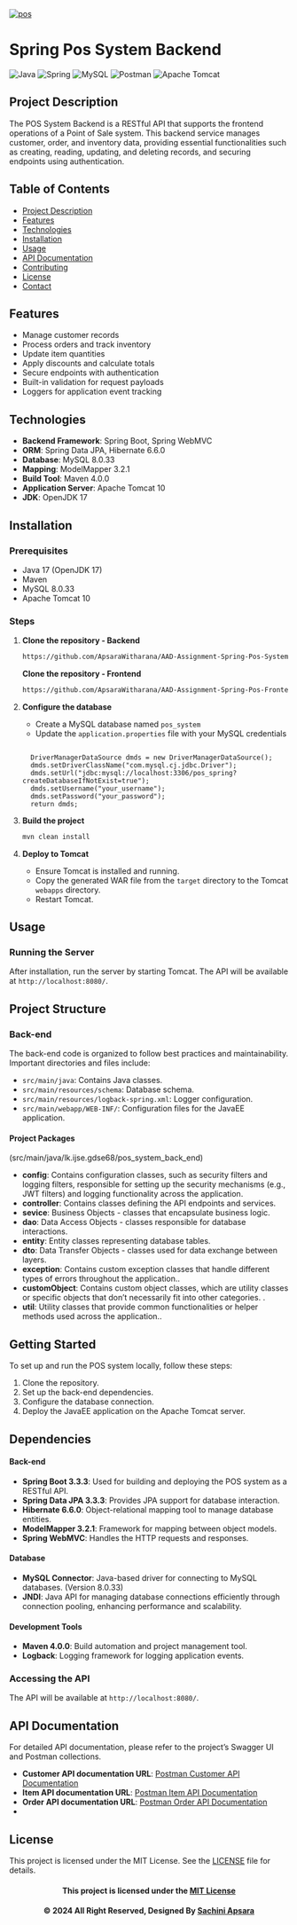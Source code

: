 <a href="https://git.io/typing-svg">
  <img src="https://readme-typing-svg.herokuapp.com?font=Fira+Code&weight=600&size=50&pause=1000&center=true&vCenter=true&color=FFFF00&width=835&height=70&lines=POS+SYSTEM+BACKEND" alt="pos" />
</a>

# Spring Pos System Backend
![Java](https://img.shields.io/badge/Java-ED8B00?style=for-the-badge&logo=java&logoColor=white)
![Spring](https://img.shields.io/badge/Spring-6DB33F?style=for-the-badge&logo=spring&logoColor=white)
![MySQL](https://img.shields.io/badge/MySQL-4479A1?style=for-the-badge&logo=mysql&logoColor=white)
![Postman](https://img.shields.io/badge/Postman-FF6C37?style=for-the-badge&logo=postman&logoColor=white)
![Apache Tomcat](https://img.shields.io/badge/Apache%20Tomcat-F8DC75?style=for-the-badge&logo=apache-tomcat&logoColor=black)

## Project Description
The POS System Backend is a RESTful API that supports the frontend operations of a Point of Sale system. This backend service manages customer, order, and inventory data, providing essential functionalities such as creating, reading, updating, and deleting records, and securing endpoints using authentication.

## Table of Contents
- [Project Description](#project-description)
- [Features](#features)
- [Technologies](#technologies)
- [Installation](#installation)
- [Usage](#usage)
- [API Documentation](#api-documentation)
- [Contributing](#contributing)
- [License](#license)
- [Contact](#contact)

## Features
- Manage customer records
- Process orders and track inventory
- Update item quantities
- Apply discounts and calculate totals
- Secure endpoints with authentication
- Built-in validation for request payloads
- Loggers for application event tracking

## Technologies
- **Backend Framework**: Spring Boot, Spring WebMVC
- **ORM**: Spring Data JPA, Hibernate 6.6.0
- **Database**: MySQL 8.0.33
- **Mapping**: ModelMapper 3.2.1
- **Build Tool**: Maven 4.0.0
- **Application Server**: Apache Tomcat 10
- **JDK**: OpenJDK 17

## Installation
### Prerequisites
- Java 17 (OpenJDK 17)
- Maven
- MySQL 8.0.33
- Apache Tomcat 10

### Steps
1. **Clone the repository - Backend**
    ```bash
   https://github.com/ApsaraWitharana/AAD-Assignment-Spring-Pos-System-Backend.git
    ```
   **Clone the repository - Frontend**
    ```bash
   https://github.com/ApsaraWitharana/AAD-Assignment-Spring-Pos-Frontend.git
    ```

2. **Configure the database**
    - Create a MySQL database named `pos_system`
    - Update the `application.properties` file with your MySQL credentials
   
    ```properties
    
      DriverManagerDataSource dmds = new DriverManagerDataSource();
      dmds.setDriverClassName("com.mysql.cj.jdbc.Driver");
      dmds.setUrl("jdbc:mysql://localhost:3306/pos_spring?createDatabaseIfNotExist=true");
      dmds.setUsername("your_username");
      dmds.setPassword("your_password"); 
      return dmds;
    ```

3. **Build the project**
    ```bash
    mvn clean install
    ```

4. **Deploy to Tomcat**
    - Ensure Tomcat is installed and running.
    - Copy the generated WAR file from the `target` directory to the Tomcat `webapps` directory.
    - Restart Tomcat.

## Usage
### Running the Server
After installation, run the server by starting Tomcat. The API will be available at `http://localhost:8080/`.

## Project Structure

### Back-end

The back-end code is organized to follow best practices and maintainability. Important directories and files include:

- `src/main/java`: Contains Java classes.
- `src/main/resources/schema`: Database schema.
- `src/main/resources/logback-spring.xml`: Logger configuration.
- `src/main/webapp/WEB-INF/`: Configuration files for the JavaEE application.

#### Project Packages

(src/main/java/lk.ijse.gdse68/pos_system_back_end)

- **config**: Contains configuration classes, such as security filters and logging filters, responsible for setting up the security mechanisms (e.g., JWT filters) and logging functionality across the application.
- **controller**: Contains classes defining the API endpoints and services.
- **sevice**: Business Objects - classes that encapsulate business logic.
- **dao**: Data Access Objects - classes responsible for database interactions.
- **entity**: Entity classes representing database tables.
- **dto**: Data Transfer Objects - classes used for data exchange between layers.
- **exception**: Contains custom exception classes that handle different types of errors throughout the application..
- **customObject**: Contains custom object classes, which are utility classes or specific objects that don’t necessarily fit into other categories. .
- **util**: Utility classes that provide common functionalities or helper methods used across the application..


## Getting Started

To set up and run the POS system locally, follow these steps:

1. Clone the repository.  
2. Set up the back-end dependencies.  
3. Configure the database connection.  
4. Deploy the JavaEE application on the Apache Tomcat server.

## Dependencies

#### Back-end

- **Spring Boot 3.3.3**: Used for building and deploying the POS system as a RESTful API.
- **Spring Data JPA 3.3.3**: Provides JPA support for database interaction.
- **Hibernate 6.6.0**: Object-relational mapping tool to manage database entities.
- **ModelMapper 3.2.1**: Framework for mapping between object models.
- **Spring WebMVC**: Handles the HTTP requests and responses.

#### Database

- **MySQL Connector**: Java-based driver for connecting to MySQL databases. (Version 8.0.33)
- **JNDI**: Java API for managing database connections efficiently through connection pooling, enhancing performance and scalability.

#### Development Tools

- **Maven 4.0.0**: Build automation and project management tool.
- **Logback**: Logging framework for logging application events.

### Accessing the API
The API will be available at `http://localhost:8080/`.

## API Documentation
For detailed API documentation, please refer to the project’s Swagger UI and Postman collections.

- **Customer API documentation URL**: [Postman Customer API Documentation](https://documenter.getpostman.com/view/35385905/2sAXxTaqKz)
- **Item API documentation URL**: [Postman Item API Documentation](https://documenter.getpostman.com/view/35385905/2sAXxTaqL2)
- **Order API documentation URL**: [Postman Order API Documentation](https://documenter.getpostman.com/view/35385905/2sAXxTaqL3)
- 
## License
This project is licensed under the MIT License. See the [LICENSE](LICENSE) file for details.

<div align="center">

#### This project is licensed under the [MIT License](LICENSE)

#### © 2024 All Right Reserved, Designed By [Sachini Apsara](https://github.com/ApsaraWitharana)

</div>
